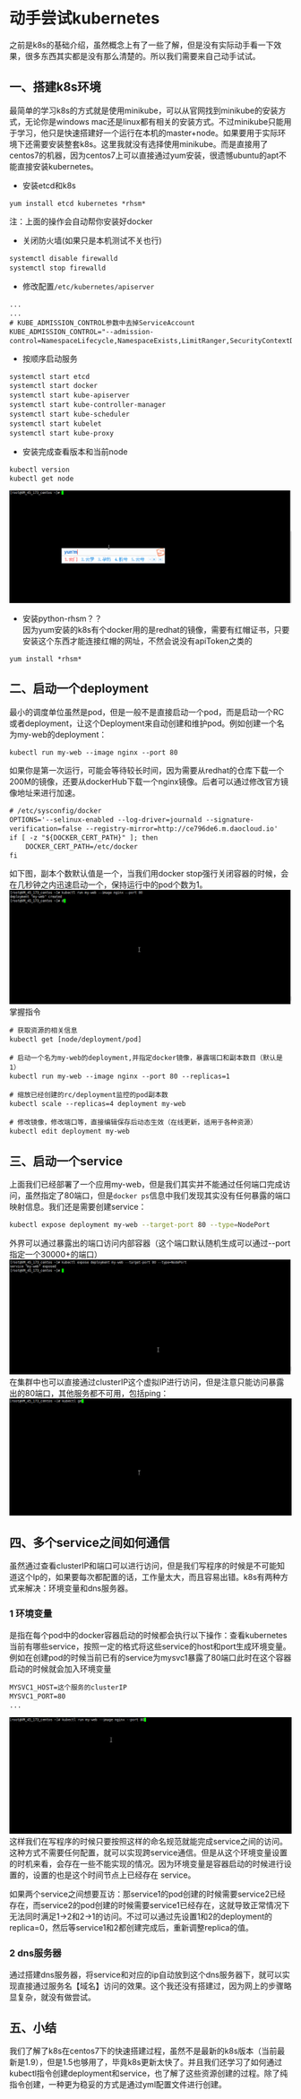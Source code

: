 # 动手尝试kubernetes
之前是k8s的基础介绍，虽然概念上有了一些了解，但是没有实际动手看一下效果，很多东西其实都是没有那么清楚的。所以我们需要来自己动手试试。
## 一、搭建k8s环境
最简单的学习k8s的方式就是使用minikube，可以从官网找到minikube的安装方式，无论你是windows mac还是linux都有相关的安装方式。不过minikube只能用于学习，他只是快速搭建好一个运行在本机的master+node。如果要用于实际环境下还需要安装整套k8s。这里我就没有选择使用minikube。而是直接用了centos7的机器，因为centos7上可以直接通过yum安装，很遗憾ubuntu的apt不能直接安装kubernetes。
- 安装etcd和k8s
```
yum install etcd kubernetes *rhsm*
```
注：上面的操作会自动帮你安装好docker
- 关闭防火墙(如果只是本机测试不关也行)
```bash
systemctl disable firewalld
systemctl stop firewalld
```
- 修改配置`/etc/kubernetes/apiserver`
```
...
...
# KUBE_ADMISSION_CONTROL参数中去掉ServiceAccount
KUBE_ADMISSION_CONTROL="--admission-control=NamespaceLifecycle,NamespaceExists,LimitRanger,SecurityContextDeny,ResourceQuota"
```
- 按顺序启动服务
```bash
systemctl start etcd
systemctl start docker
systemctl start kube-apiserver
systemctl start kube-controller-manager
systemctl start kube-scheduler
systemctl start kubelet
systemctl start kube-proxy
```
- 安装完成查看版本和当前node
```
kubectl version
kubectl get node
```
![k8s centos7 安装](img/kube1.gif)

- 安装python-rhsm？？  
因为yum安装的k8s有个docker用的是redhat的镜像，需要有红帽证书，只要安装这个东西才能连接红帽的网址，不然会说没有apiToken之类的
```
yum install *rhsm*
```


## 二、启动一个deployment
最小的调度单位虽然是pod，但是一般不是直接启动一个pod，而是启动一个RC或者deployment，让这个Deployment来自动创建和维护pod。例如创建一个名为my-web的deployment：
```
kubectl run my-web --image nginx --port 80
```
如果你是第一次运行，可能会等待较长时间，因为需要从redhat的仓库下载一个200M的镜像，还要从dockerHub下载一个nginx镜像。后者可以通过修改官方镜像地址来进行加速。
```
# /etc/sysconfig/docker
OPTIONS='--selinux-enabled --log-driver=journald --signature-verification=false --registry-mirror=http://ce796de6.m.daocloud.io'
if [ -z "${DOCKER_CERT_PATH}" ]; then
    DOCKER_CERT_PATH=/etc/docker
fi
```
如下图，副本个数默认值是一个，当我们用docker stop强行关闭容器的时候，会在几秒钟之内迅速启动一个，保持运行中的pod个数为1。
![deployment](img/kube2.gif)
掌握指令
```
# 获取资源的相关信息
kubectl get [node/deployment/pod]

# 启动一个名为my-web的deployment,并指定docker镜像，暴露端口和副本数目（默认是1）
kubectl run my-web --image nginx --port 80 --replicas=1

# 缩放已经创建的rc/deployment监控的pod副本数
kubectl scale --replicas=4 deployment my-web

# 修改镜像，修改端口等，直接编辑保存后动态生效（在线更新，适用于各种资源）
kubectl edit deployment my-web
```

## 三、启动一个service
上面我们已经部署了一个应用my-web，但是我们其实并不能通过任何端口完成访问，虽然指定了80端口，但是`docker ps`信息中我们发现其实没有任何暴露的端口映射信息。我们还是需要创建service：
```bash
kubectl expose deployment my-web --target-port 80 --type=NodePort
```
外界可以通过暴露出的端口访问内部容器（这个端口默认随机生成可以通过--port指定一个30000+的端口）  
![service](img/kube3.gif)  
在集群中也可以直接通过clusterIP这个虚拟IP进行访问，但是注意只能访问暴露出的80端口，其他服务都不可用，包括ping：  
![service](img/kube4.gif)  
## 四、多个service之间如何通信
虽然通过查看clusterIP和端口可以进行访问，但是我们写程序的时候是不可能知道这个Ip的，如果要每次都配置的话，工作量太大，而且容易出错。k8s有两种方式来解决：环境变量和dns服务器。
### 1 环境变量
是指在每个pod中的docker容器启动的时候都会执行以下操作：查看kubernetes当前有哪些service，按照一定的格式将这些service的host和port生成环境变量。例如在创建pod的时候当前已有的service为mysvc1暴露了80端口此时在这个容器启动的时候就会加入环境变量
```
MYSVC1_HOST=这个服务的clusterIP 
MYSVC1_PORT=80
...
```
![env](img/kube5.gif)
这样我们在写程序的时候只要按照这样的命名规范就能完成service之间的访问。这种方式不需要任何配置，就可以实现跨service通信。但是从这个环境变量设置的时机来看，会存在一些不能实现的情况。因为环境变量是容器启动的时候进行设置的，设置的也是这个时间节点上已经存在 service。

如果两个service之间想要互访：那service1的pod创建的时候需要service2已经存在，而service2的pod创建的时候需要service1已经存在，这就导致正常情况下无法同时满足1->2和2->1的访问。不过可以通过先设置1和2的deployment的replica=0，然后等service1和2都创建完成后，重新调整replica的值。

### 2 dns服务器
通过搭建dns服务器，将service和对应的ip自动放到这个dns服务器下，就可以实现直接通过服务名【域名】访问的效果。这个我还没有搭建过，因为网上的步骤略显复杂，就没有做尝试。
## 五、小结
我们了解了k8s在centos7下的快速搭建过程，虽然不是最新的k8s版本（当前最新是1.9），但是1.5也够用了，毕竟k8s更新太快了。并且我们还学习了如何通过kubectl指令创建deployment和service，也了解了这些资源创建的过程。除了纯指令创建，一种更为稳妥的方式是通过yml配置文件进行创建。




